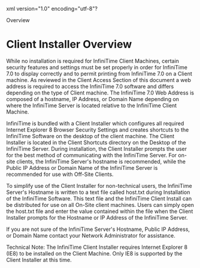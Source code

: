 xml version="1.0" encoding="utf-8"?





Overview




# Client Installer Overview

While no installation is required for InfiniTime Client Machines, certain security features and settings must be set properly in order for InfiniTime 7.0 to display correctly and to permit printing from InfiniTime 7.0 on a Client machine. As reviewed in the Client Access Section of this document a web address is required to access the InfiniTime 7.0 software and differs depending on the type of Client machine. The InfiniTime 7.0 Web Address is composed of a hostname, IP Address, or Domain Name depending on where the InfiniTime Server is located relative to the InfiniTime Client Machine.

InfiniTime is bundled with a Client Installer which configures all required Internet Explorer 8 Browser Security Settings and creates shortcuts to the InfiniTime Software on the desktop of the client machine. The Client Installer is located in the Client Shortcuts directory on the Desktop of the InfiniTime Server. During installation, the Client Installer prompts the user for the best method of communicating with the InfiniTime Server. For on-site clients, the InfiniTime Server's hostname is recommended, while the Public IP Address or Domain Name of the InfiniTime Server is recommended for use with Off-Site Clients.

To simplify use of the Client Installer for non-technical users, the InfiniTime Server's Hostname is written to a text file called host.txt during Installation of the InfiniTime Software. This text file and the InfiniTime Client Install can be distributed for use on all On-Site client machines. Users can simply open the host.txt file and enter the value contained within the file when the Client Installer prompts for the Hostname or IP Address of the InfiniTime Server.

If you are not sure of the InfiniTime Server's Hostname, Public IP Address, or Domain Name contact your Network Administrator for assistance.

Technical Note: The InfiniTime Client Installer requires Internet Explorer 8 (IE8) to be installed on the Client Machine. Only IE8 is supported by the Client Installer at this time.